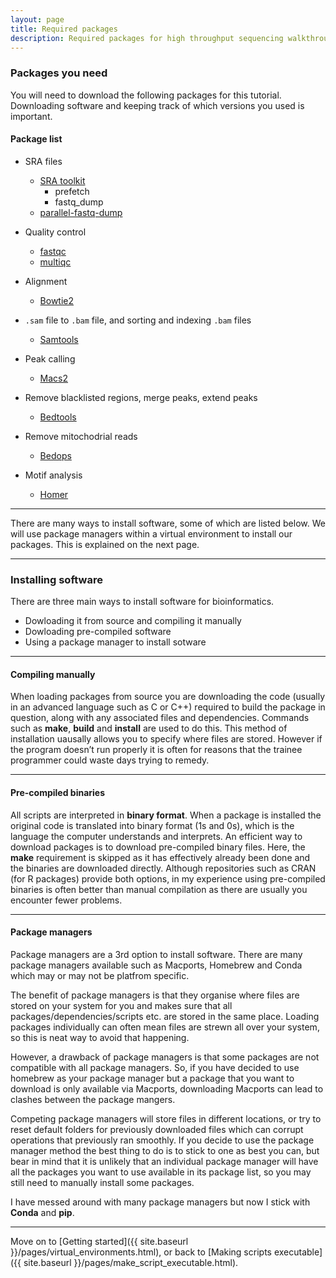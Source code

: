 ```yaml
---
layout: page
title: Required packages
description: Required packages for high throughput sequencing walkthrough
---
```


### Packages you need

You will need to download the following packages for this tutorial. Downloading software and keeping track of 
which versions you used is important.          


#### Package list

* SRA files
  * [SRA toolkit](https://trace.ncbi.nlm.nih.gov/Traces/sra/sra.cgi?view=toolkit_doc&f=std)
    * prefetch
    * fastq_dump
  * [parallel-fastq-dump](https://github.com/rvalieris/parallel-fastq-dump)

* Quality control
  * [fastqc](https://www.bioinformatics.babraham.ac.uk/projects/download.html#fastqc)
  * [multiqc](http://multiqc.info)

* Alignment
  * [Bowtie2](http://bowtie-bio.sourceforge.net/bowtie2/index.shtml)

* `.sam` file to `.bam` file, and sorting and indexing `.bam` files
  * [Samtools](http://samtools.sourceforge.net)

* Peak calling
  * [Macs2](https://github.com/taoliu/MACS)

* Remove blacklisted regions, merge peaks, extend peaks
  * [Bedtools](http://bedtools.readthedocs.io/en/latest/)

* Remove mitochodrial reads
  * [Bedops](http://bedops.readthedocs.io/en/latest/)

* Motif analysis
  * [Homer](http://homer.ucsd.edu/homer/)

***

There are many ways to install software, some of which are listed below. We will use package managers within a
virtual environment to install our packages. This is explained on the next page.

***

### Installing software

There are three main ways to install software for bioinformatics.

+ Dowloading it from source and compiling it manually
+ Dowloading pre-compiled software
+ Using a package manager to install sotware

***

#### Compiling manually

When loading packages from source you are downloading the code (usually in an advanced language such as C or C++) 
required to build the package in question, along with any associated files and dependencies. Commands such as **make**, 
**build** and **install** are used to do this. This method of installation uausally allows you to specify 
where files are stored. However if the program doesn’t run properly it is often for reasons that the trainee 
programmer could waste days trying to remedy. 

***

#### Pre-compiled binaries

All scripts are interpreted in **binary format**. When a package is installed the original code is translated into 
binary format (1s and 0s), which is the language the computer understands and interprets. An efficient way to 
download packages is to download pre-compiled binary files. Here, the **make** requirement is skipped as it has 
effectively already been done and the binaries are downloaded directly. Although repositories such as CRAN (for R
packages) provide both options, in my experience using pre-compiled binaries is often better than manual compilation
as there are usually you encounter fewer problems.

***

#### Package managers

Package managers are a 3rd option to install software. There are many package managers available such as Macports, 
Homebrew and Conda which may or may not be platfrom specific. 

The benefit of package managers is that they organise where files are stored on your system for you and makes sure 
that all packages/dependencies/scripts etc. are stored in the same place. Loading packages individually can often 
mean files are strewn all over your system, so this is neat way to avoid that happening. 

However, a drawback of package managers is that some packages are not compatible with all package managers. So, 
if you have decided to use homebrew as your package manager but a package that you want to download is only available 
via Macports, downloading Macports can lead to clashes between the package mangers. 

Competing package managers will store files in different locations, or try to reset 
default folders for previously downloaded files which can corrupt operations that previously ran smoothly. If 
you decide to use the package manager method the best thing to do is to stick to one as best you can, but bear in mind that 
it is unlikely that an individual package manager will have all the packages you want to use available in its 
package list, so you may still need to manually install some packages. 

I have messed around with many package managers but now I stick with **Conda** and **pip**.

***

Move on to [Getting started]({{ site.baseurl }}/pages/virtual_environments.html), or back 
to [Making scripts executable]({{ site.baseurl }}/pages/make_script_executable.html).
